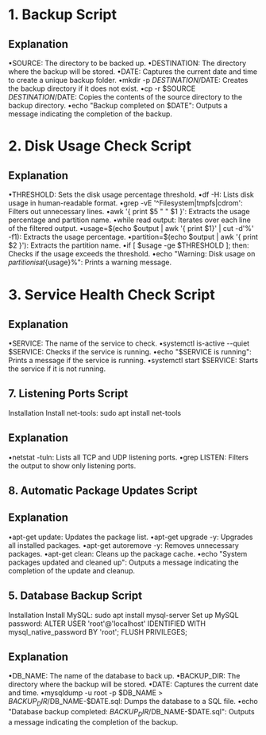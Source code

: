 # 1. Backup Script

## Explanation
•SOURCE: The directory to be backed up.
•DESTINATION: The directory where the backup will be stored.
•DATE: Captures the current date and time to create a unique backup folder.
•mkdir -p $DESTINATION/$DATE: Creates the backup directory if it does not exist.
•cp -r $SOURCE $DESTINATION/$DATE: Copies the contents of the source directory
to the backup directory.
•echo "Backup completed on $DATE": Outputs a message indicating the completion
of the backup.

# 2. Disk Usage Check Script

## Explanation
•THRESHOLD: Sets the disk usage percentage threshold.
•df -H: Lists disk usage in human-readable format.
•grep -vE '^Filesystem|tmpfs|cdrom': Filters out unnecessary lines.
•awk '{ print $5 " " $1 }': Extracts the usage percentage and partition name.
•while read output: Iterates over each line of the filtered output.
•usage=$(echo $output | awk '{ print $1}' | cut -d'%' -f1): Extracts the usage
percentage.
•partition=$(echo $output | awk '{ print $2 }'): Extracts the partition name.
•if [ $usage -ge $THRESHOLD ]; then: Checks if the usage exceeds the threshold.
•echo "Warning: Disk usage on 𝑝𝑎𝑟𝑡𝑖𝑡𝑖𝑜𝑛𝑖𝑠𝑎𝑡{usage}%": Prints a warning message.

# 3. Service Health Check Script

## Explanation
•SERVICE: The name of the service to check.
•systemctl is-active --quiet $SERVICE: Checks if the service is running.
•echo "$SERVICE is running": Prints a message if the service is running.
•systemctl start $SERVICE: Starts the service if it is not running.

## 7. Listening Ports Script

Installation
Install net-tools:
sudo apt install net-tools


## Explanation
•netstat -tuln: Lists all TCP and UDP listening ports.
•grep LISTEN: Filters the output to show only listening ports.

## 8. Automatic Package Updates Script

## Explanation
•apt-get update: Updates the package list.
•apt-get upgrade -y: Upgrades all installed packages.
•apt-get autoremove -y: Removes unnecessary packages.
•apt-get clean: Cleans up the package cache.
•echo "System packages updated and cleaned up": Outputs a message indicating
the completion of the update and cleanup.

## 5. Database Backup Script
Installation
Install MySQL:
sudo apt install mysql-server
Set up MySQL password:
ALTER USER 'root'@'localhost' IDENTIFIED WITH mysql_native_password BY
'root';
FLUSH PRIVILEGES;

## Explanation
•DB_NAME: The name of the database to back up.
•BACKUP_DIR: The directory where the backup will be stored.
•DATE: Captures the current date and time.
•mysqldump -u root -p $DB_NAME > $BACKUP_DIR/$DB_NAME-$DATE.sql:
Dumps the database to a SQL file.
•echo "Database backup completed: $BACKUP_DIR/$DB_NAME-$DATE.sql":
Outputs a message indicating the completion of the backup.
